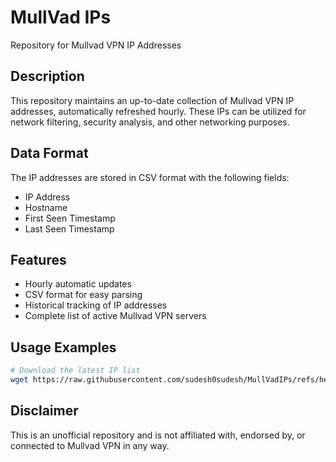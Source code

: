 # MullVad IPs
Repository for Mullvad VPN IP Addresses

## Description
This repository maintains an up-to-date collection of Mullvad VPN IP addresses, automatically refreshed hourly. These IPs can be utilized for network filtering, security analysis, and other networking purposes.

## Data Format
The IP addresses are stored in CSV format with the following fields:
- IP Address
- Hostname
- First Seen Timestamp
- Last Seen Timestamp

## Features
- Hourly automatic updates
- CSV format for easy parsing
- Historical tracking of IP addresses
- Complete list of active Mullvad VPN servers

## Usage Examples
```bash
# Download the latest IP list
wget https://raw.githubusercontent.com/sudesh0sudesh/MullVadIPs/refs/heads/main/mullvadips.csv
```

## Disclaimer
This is an unofficial repository and is not affiliated with, endorsed by, or connected to Mullvad VPN in any way.
